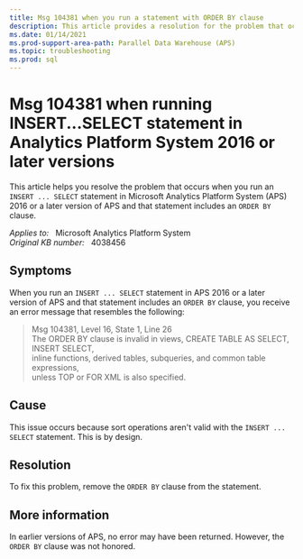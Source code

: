 ```yaml
---
title: Msg 104381 when you run a statement with ORDER BY clause
description: This article provides a resolution for the problem that occurs when you run an INSERT ... SELECT statement in Microsoft Analytics Platform System 2016 or a later version of APS and that statement includes an ORDER BY clause.
ms.date: 01/14/2021
ms.prod-support-area-path: Parallel Data Warehouse (APS)
ms.topic: troubleshooting
ms.prod: sql 
---
```

# Msg 104381 when running INSERT...SELECT statement in Analytics Platform System 2016 or later versions

This article helps you resolve the problem that occurs when you run an `INSERT ... SELECT` statement in Microsoft Analytics Platform System (APS) 2016 or a later version of APS and that statement includes an `ORDER BY` clause.

_Applies to:_ &nbsp; Microsoft Analytics Platform System  
_Original KB number:_ &nbsp; 4038456

## Symptoms

When you run an `INSERT ... SELECT` statement in APS 2016 or a later version of APS and that statement includes an `ORDER BY` clause, you receive an error message that resembles the following:

> Msg 104381, Level 16, State 1, Line 26  
The ORDER BY clause is invalid in views, CREATE TABLE AS SELECT, INSERT SELECT,  
inline functions, derived tables, subqueries, and common table expressions,  
unless TOP or FOR XML is also specified.

## Cause

This issue occurs because sort operations aren't valid with the `INSERT ... SELECT` statement. This is by design.

## Resolution

To fix this problem, remove the `ORDER BY` clause from the statement.

## More information

In earlier versions of APS, no error may have been returned. However, the `ORDER BY` clause was not honored.
